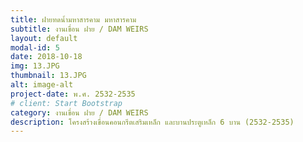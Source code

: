 ```yaml
---
title: ฝายทดน้ำมหาสารคาม มหาสารคาม
subtitle: งานเขื่อน ฝาย / DAM WEIRS
layout: default
modal-id: 5
date: 2018-10-18
img: 13.JPG
thumbnail: 13.JPG
alt: image-alt
project-date: พ.ศ. 2532-2535
# client: Start Bootstrap
category: งานเขื่อน ฝาย / DAM WEIRS
description: โครงสร้างเขื่อนคอนกรีตเสริมเหล็ก และบานประตูเหล็ก 6 บาน (2532-2535)
---
```

